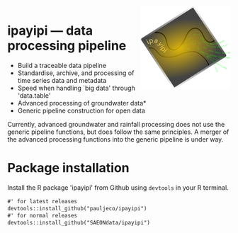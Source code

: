 <img align="right" width="40%" height="40%" src="https://github.com/SAEONData/ipayipi/blob/master/img/ipayipi_120.png">

# ipayipi — data processing pipeline

- Build a traceable data pipeline
- Standardise, archive, and processing of time series data and metadata
- Speed when handling `big data' through
'data.table'
- Advanced processing of groundwater data*
- Generic pipeline construction for open data

Currently, advanced groundwater and rainfall processing does not use the generic pipeline functions, but does follow the same principles. A merger of the advanced processing functions into the generic pipeline is under way.

# Package installation

Install the R package 'ipayipi' from Github using `devtools` in your R terminal.

```
#' for latest releases
devtools::install_github("pauljeco/ipayipi")
#' for normal releases
devtools::install_github("SAEONdata/ipayipi")
```
